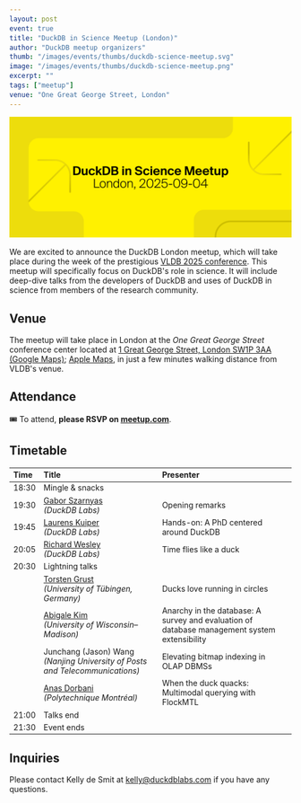 ```yaml
---
layout: post
event: true
title: "DuckDB in Science Meetup (London)"
author: "DuckDB meetup organizers"
thumb: "/images/events/thumbs/duckdb-science-meetup.svg"
image: "/images/events/thumbs/duckdb-science-meetup.png"
excerpt: ""
tags: ["meetup"]
venue: "One Great George Street, London"
---
```


<img src="/images/events/thumbs/duckdb-science-meetup.svg"
     alt="DuckDB in Science Meetup Splashscreen"
     width="680"
     />

We are excited to announce the DuckDB London meetup, which will take place during the week of the prestigious [VLDB 2025 conference](https://vldb.org/2025/). This meetup will specifically focus on DuckDB's role in science. It will include deep-dive talks from the developers of DuckDB and uses of DuckDB in science from members of the research community.

## Venue

The meetup will take place in London at the _One Great George Street_ conference center located at [1 Great George Street, London SW1P 3AA (Google Maps)](https://maps.app.goo.gl/DWVGea9utbWp7GRw6); [Apple Maps](https://maps.apple.com/place?address=1%20Great%20George%20Street,%20London,%20SW1P%203AA,%20England&coordinate=51.501103,-0.128750&name=1%20Great%20George%20Street&map=explore), in just a few minutes walking distance from VLDB's venue.

## Attendance

🎟️ To attend, **please RSVP on [meetup.com](https://www.meetup.com/duckdb/events/310746763/)**.

## Timetable

| Time  | Title                                                                                         | Presenter                                                                                    |
| :---- | :-------------------------------------------------------------------------------------------- | :------------------------------------------------------------------------------------------- |
| 18:30 | Mingle & snacks                                                                               |                                                                                              |
| 19:30 | [Gabor Szarnyas](https://szarnyasg.org)<br>_(DuckDB Labs)_                                    | Opening remarks                                                                              |
| 19:45 | [Laurens Kuiper](https://www.linkedin.com/in/lnkuiper/)<br>_(DuckDB Labs)_                    | Hands-on: A PhD centered around DuckDB                                                       |
| 20:05 | [Richard Wesley](https://www.linkedin.com/in/riwesley/)<br>_(DuckDB Labs)_                    | Time flies like a duck                                                                       |
| 20:30 | Lightning talks                                                                               |                                                                                              |
|       | [Torsten Grust](https://db.cs.uni-tuebingen.de/grust)<br>_(University of Tübingen, Germany)_  | Ducks love running in circles                                                                |
|       | [Abigale Kim](https://www.linkedin.com/in/abigalekim/)<br>_(University of Wisconsin–Madison)_ | Anarchy in the database: A survey and evaluation of database management system extensibility |
|       | Junchang (Jason) Wang<br>_(Nanjing University of Posts and Telecommunications)_               | Elevating bitmap indexing in OLAP DBMSs                                                      |
|       | [Anas Dorbani](https://www.linkedin.com/in/anasdorbani/)<br>_(Polytechnique Montréal)_        | When the duck quacks: Multimodal querying with FlockMTL                                      |
| 21:00 | Talks end                                                                                     |                                                                                              |
| 21:30 | Event ends                                                                                    |                                                                                              |

## Inquiries

Please contact Kelly de Smit at [kelly@duckdblabs.com](mailto:kelly@duckdblabs.com) if you have any questions.
